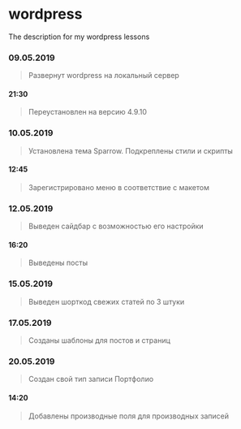 # wordpress
The description for my wordpress lessons

### 09.05.2019
> Развернут wordpress на локальный сервер
#### 21:30
> Переустановлен на версию 4.9.10

### 10.05.2019
> Установлена тема Sparrow. Подкреплены стили и скрипты
#### 12:45
>Зарегистрировано меню в соответствие с макетом

### 12.05.2019
>Выведен сайдбар с возможностью его настройки
#### 16:20
>Выведены посты

### 15.05.2019
>Выведен шорткод свежих статей по 3 штуки

### 17.05.2019
>Созданы шаблоны для постов и страниц

### 20.05.2019
>Создан свой тип записи Портфолио
#### 14:20
>Добавлены производные поля для производных записей